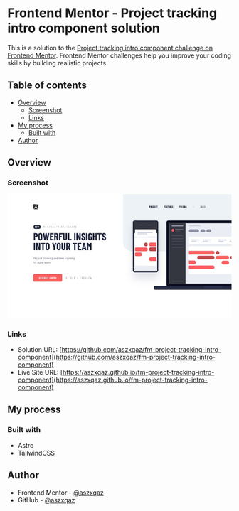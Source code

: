 # Frontend Mentor - Project tracking intro component solution

This is a solution to the [Project tracking intro component challenge on Frontend Mentor](https://www.frontendmentor.io/challenges/project-tracking-intro-component-5d289097500fcb331a67d80e). Frontend Mentor challenges help you improve your coding skills by building realistic projects.

## Table of contents

- [Overview](#overview)
  - [Screenshot](#screenshot)
  - [Links](#links)
- [My process](#my-process)
  - [Built with](#built-with)
- [Author](#author)

## Overview

### Screenshot

![](./screenshot.jpg)

### Links

- Solution URL: [https://github.com/aszxqaz/fm-project-tracking-intro-component](https://github.com/aszxqaz/fm-project-tracking-intro-component)
- Live Site URL: [https://aszxqaz.github.io/fm-project-tracking-intro-component](https://aszxqaz.github.io/fm-project-tracking-intro-component)

## My process

### Built with

- Astro
- TailwindCSS

## Author

- Frontend Mentor - [@aszxqaz](https://www.frontendmentor.io/profile/aszxqaz)
- GitHub - [@aszxqaz](https://www.github.com/aszxqaz)
